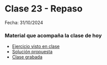 # Clase 23 - Repaso

Fecha: 31/10/2024

### Material que acompaña la clase de hoy

* [Ejercicio visto en clase](https://docs.google.com/document/d/1f1jUbEsiJPywp6B5cvS3u-EVct4slbJRLUV6DwVi4gU/edit?tab=t.0)
* [Solución propuesta](https://github.com/pdepjm/2023-o-parcial-solucion)
* [Clase grabada](https://www.youtube.com/watch?v=AAMRP4qLa5I)
